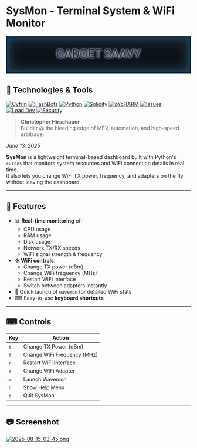 # SysMon - Terminal System & WiFi Monitor

![GADGET SAAVY banner](https://raw.githubusercontent.com/74Thirsty/74Thirsty/main/assets/banner.svg)

## 🔧 Technologies & Tools

[![Cyfrin](https://img.shields.io/badge/Cyfrin-Audit%20Ready-005030?logo=shield&labelColor=F47321)](https://www.cyfrin.io/)
[![FlashBots](https://img.shields.io/pypi/v/finta?label=Finta&logo=python&logoColor=2774AE&labelColor=FFD100)](https://www.flashbots.net/)
[![Python](https://img.shields.io/badge/Python-3.11-003057?logo=python&labelColor=B3A369)](https://www.python.org/)
[![Solidity](https://img.shields.io/badge/Solidity-0.8.20-7BAFD4?logo=ethereum&labelColor=4B9CD3)](https://docs.soliditylang.org)
[![pYcHARM](https://img.shields.io/badge/Built%20with-PyCharm-782F40?logo=pycharm&logoColor=CEB888)](https://www.jetbrains.com/pycharm/)
[![Issues](https://img.shields.io/github/issues/74Thirsty/sysmon.svg?color=hotpink&labelColor=brightgreen)](https://github.com/74Thirsty/sysmon/issues)
[![Lead Dev](https://img.shields.io/badge/C.Hirschauer-Lead%20Developer-041E42?logo=parrotsecurity&labelColor=C5B783)](https://christopherhirschauer.bio)
[![Security](https://img.shields.io/badge/encryption-AES--256-orange.svg?color=13B5EA&labelColor=9EA2A2)]()

> <p><strong>Christopher Hirschauer</strong><br>
> Builder @ the bleeding edge of MEV, automation, and high-speed arbitrage.<br>
<em>June 13, 2025</em></p>

**SysMon** is a lightweight terminal-based dashboard built with Python's `curses` that monitors system resources and WiFi connection details in real time.  
It also lets you change WiFi TX power, frequency, and adapters on the fly without leaving the dashboard.

---

## 📌 Features
- 📊 **Real-time monitoring** of:
  - CPU usage
  - RAM usage
  - Disk usage
  - Network TX/RX speeds
  - WiFi signal strength & frequency
- ⚙ **WiFi controls**:
  - Change TX power (dBm)
  - Change WiFi frequency (MHz)
  - Restart WiFi interface
  - Switch between adapters instantly
- 📡 Quick launch of `wavemon` for detailed WiFi stats
- ⌨ Easy-to-use **keyboard shortcuts**

---

## ⌨ Controls

| Key | Action |
|-----|--------|
| `t` | Change TX Power (dBm) |
| `f` | Change WiFi Frequency (MHz) |
| `r` | Restart WiFi Interface |
| `a` | Change WiFi Adapter |
| `w` | Launch Wavemon |
| `h` | Show Help Menu |
| `q` | Quit SysMon |

---

## 📷 Screenshot

[![2025-08-15-03-45.png](https://i.postimg.cc/YSkkbX7J/2025-08-15-03-45.png)](https://postimg.cc/LJyrs3nT)
